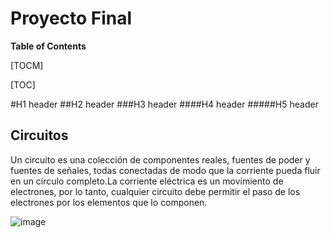 # Proyecto Final


**Table of Contents**

[TOCM]

[TOC]

#H1 header
##H2 header
###H3 header
####H4 header
#####H5 header

## Circuitos

Un circuito es una colección de componentes reales, fuentes de poder y fuentes de señales, todas conectadas de modo que la corriente pueda fluir en un círculo completo.La corriente eléctrica es un movimiento de electrones, por lo tanto, cualquier circuito debe permitir el paso de los electrones por los elementos que lo componen.

![image](https://github.com/agarnicav/Proyecto_Final/assets/124607325/1fabe60f-14f0-4972-9529-6dbc5b079716)


